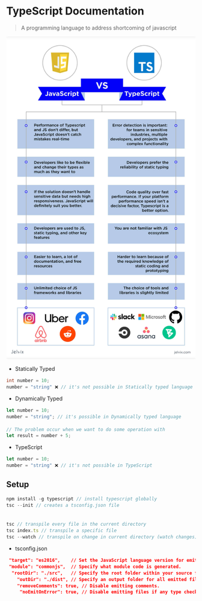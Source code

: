 # TypeScript Documentation

> A programming language to address shortcoming of javascript

<img src="./image/1.jpg"/>

- Statically Typed

```c++
int number = 10;
number = "string" ❌ // it's not possible in Statically typed language
```

- Dynamically Typed

```js
let number = 10;
number = "string"; // it's possible in Dynamically typed language

// The problem occur when we want to do some operation with
let result = number + 5;
```

- TypeScript

```ts
let number = 10;
number = "string" ❌ // it's not possible in TypeScript
```

## Setup

```ts
npm install -g typescript // install typescript globally
tsc --init // creates a tsconfig.json file


tsc // transpile every file in the current directory
tsc index.ts // transpile a specific file
tsc --watch // transpile on change in current directory (watch changes)
```

- tsconfig.json

```json
 "target": "es2016",    // Set the JavaScript language version for emitted JavaScript and include compatible library declarations.
 "module": "commonjs",  // Specify what module code is generated.
  "rootDir": "./src",   // Specify the root folder within your source files.
    "outDir": "./dist", // Specify an output folder for all emitted files.
    "removeComments": true, // Disable emitting comments.
     "noEmitOnError": true, // Disable emitting files if any type checking errors are reported.
```
